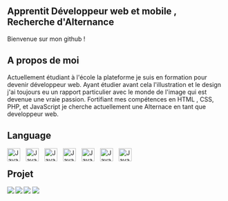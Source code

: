 ## Apprentit Développeur web et mobile , Recherche d'Alternance

Bienvenue sur mon github !

## A propos de moi

Actuellement étudiant à l'école la plateforme je suis en formation pour devenir développeur web. Ayant étudier avant cela l'illustration et le design j'ai toujours eu un rapport particulier avec le monde de l'image qui est devenue une vraie passion. Fortifiant mes compétences en HTML , CSS, PHP, et JavaScript je cherche actuellement une Alternace en tant que developpeur web.

## Language 

<img align="left" alt="Java" width="30px" style="padding-right:10px" src="https://cdn.jsdelivr.net/gh/devicons/devicon/icons/git/git-original.svg" />
<img align="left" alt="Java" width="30px" style="padding-right:10px" src="https://cdn.jsdelivr.net/gh/devicons/devicon/icons/photoshop/photoshop-plain.svg" />
<img align="left" alt="Java" width="30px" style="padding-right:10px" src="https://cdn.jsdelivr.net/gh/devicons/devicon/icons/illustrator/illustrator-plain.svg" />
<img align="left" alt="Java" width="30px" style="padding-right:10px" src="https://cdn.jsdelivr.net/gh/devicons/devicon/icons/python/python-plain.svg" />
<img align="left" alt="Java" width="30px" style="padding-right:10px" src="https://cdn.jsdelivr.net/gh/devicons/devicon/icons/php/php-plain.svg" />
<img align="left" alt="Java" width="30px" style="padding-right:10px" src="https://cdn.jsdelivr.net/gh/devicons/devicon/icons/javascript/javascript-plain.svg" />
<img align="left" alt="Java" width="30px" style="padding-right:10px" src="https://cdn.jsdelivr.net/gh/devicons/devicon/icons/figma/figma-original.svg" />

<br/>


## Projet 
<img src="https://github.com/matteo-vallee/matteo-vallee/assets/114386460/b1c79f52-839e-4a5b-b409-8eef1526ffbb" />
<img  src="https://github.com/matteo-vallee/matteo-vallee/assets/114386460/a01d5475-0d08-4fd0-be14-4bbecafe2c34" />
<img align="left"  src="https://github.com/matteo-vallee/matteo-vallee/assets/114386460/4e1e2c12-cc56-4ff6-8b6a-a59ef6700b2a" />
<img align="left"  src="https://github.com/matteo-vallee/matteo-vallee/assets/114386460/bc67d546-0b9a-43c9-88d1-1fe0f248d1a6" />








